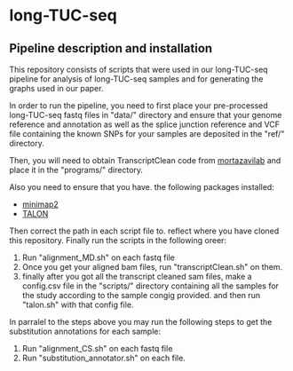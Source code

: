 # long-TUC-seq

## Pipeline description and installation
This repository consists of scripts that were used in our long-TUC-seq pipeline for analysis of long-TUC-seq samples and for generating the graphs used in our paper.

In order to run the pipeline, you need to first place your pre-processed long-TUC-seq fastq files in "data/" directory and ensure that your genome reference and annotation as well as the splice junction reference and VCF file containing the known SNPs for your samples are deposited in the "ref/" directory.

Then, you will need to obtain TranscriptClean code from [mortazavilab](https://github.com/mortazavilab/TranscriptClean) and place it in the "programs/" directory.

Also you need to ensure that you have. the following packages installed:
* [minimap2](https://github.com/lh3/minimap2)
* [TALON](https://github.com/mortazavilab/TALON)

Then correct the path in each script file to. reflect where you have cloned this repository.
Finally run the scripts in the following oreer:

1. Run "alignment_MD.sh" on each fastq file
1. Once you get your aligned bam files, run "transcriptClean.sh" on them.
1. finally after you got all the transcript cleaned sam files, make a config.csv file in the "scripts/" directory containing all the samples for the study according to the sample congig provided. and then run "talon.sh" with that config file.

In parralel to the steps above you may run the  following steps to get the substitution annotations for each sample:

1. Run "alignment_CS.sh" on each fastq file
1. Run "substitution_annotator.sh" on each file.


